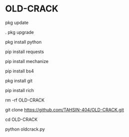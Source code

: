 # OLD-CRACK

 

pkg update

. pkg upgrade

pkg install python

pip install requests

pip install mechanize

pip install bs4

pkg install git

pip install rich

rm -rf OLD-CRACK

git clone https://github.com/TAHSIN-404/OLD-CRACK.git

cd OLD-CRACK

python oldcrack.py 



